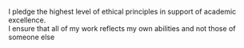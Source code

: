 I pledge the highest level of ethical principles in support of academic excellence.  
I ensure that all of my work reflects my own abilities and not those of someone else